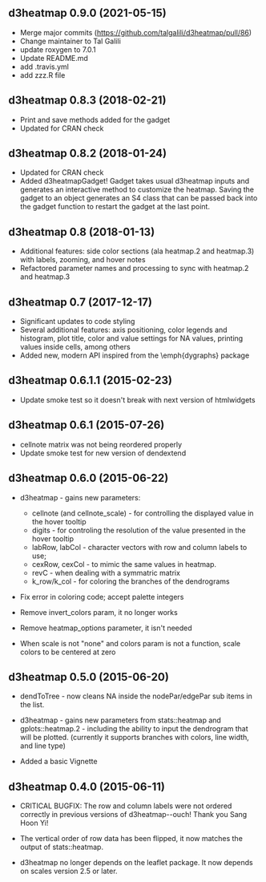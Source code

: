 d3heatmap 0.9.0 (2021-05-15)
----------------------------------------

* Merge major commits (https://github.com/talgalili/d3heatmap/pull/86)
* Change maintainer to Tal Galili
* update roxygen to 7.0.1
* Update README.md
* add .travis.yml
* add zzz.R file

d3heatmap 0.8.3 (2018-02-21)
----------------------------------------

* Print and save methods added for the gadget
* Updated for CRAN check


d3heatmap 0.8.2 (2018-01-24)
----------------------------------------

* Updated for CRAN check
* Added d3heatmapGadget! Gadget takes usual d3heatmap inputs and generates an interactive method to customize the heatmap. Saving the gadget to an object generates an S4 class that can be passed back into the gadget function to restart the gadget at the last point.


d3heatmap 0.8 (2018-01-13)
----------------------------------------

* Additional features: side color sections (ala heatmap.2 and heatmap.3) with labels, zooming, and hover notes
* Refactored parameter names and processing to sync with heatmap.2 and heatmap.3

d3heatmap 0.7 (2017-12-17)
----------------------------------------

* Significant updates to code styling
* Several additional features: axis positioning, color legends and histogram, plot title, color and value settings for NA values, printing values inside cells, among others
* Added new, modern API inspired from the \emph{dygraphs} package

d3heatmap 0.6.1.1 (2015-02-23)
----------------------------------------

* Update smoke test so it doesn't break with next version of htmlwidgets


d3heatmap 0.6.1 (2015-07-26)
----------------------------------------

* cellnote matrix was not being reordered properly
* Update smoke test for new version of dendextend


d3heatmap 0.6.0 (2015-06-22)
----------------------------------------

* d3heatmap - gains new parameters:
  * cellnote (and cellnote_scale) - for controlling the displayed value in the hover tooltip  
  * digits - for controling the resolution of the value presented in the hover tooltip 
  * labRow, labCol	- character vectors with row and column labels to use;
  * cexRow, cexCol - to mimic the same values in heatmap.
  * revC - when dealing with a symmatric matrix
  * k_row/k_col - for coloring the branches of the dendrograms  

* Fix error in coloring code; accept palette integers 
* Remove invert_colors param, it no longer works
* Remove heatmap_options parameter, it isn't needed
* When scale is not "none" and colors param is not a function, scale colors to be
  centered at zero


d3heatmap 0.5.0 (2015-06-20)
----------------------------------------

* dendToTree - now cleans NA inside the nodePar/edgePar sub items in the list.

* d3heatmap - gains new parameters from stats::heatmap and gplots::heatmap.2 - including the ability to input the dendrogram that will be plotted. (currently it supports branches with colors, line width, and line type)

* Added a basic Vignette

d3heatmap 0.4.0 (2015-06-11)
----------------------------------------

* CRITICAL BUGFIX: The row and column labels were not ordered correctly in
  previous versions of d3heatmap--ouch! Thank you Sang Hoon Yi!

* The vertical order of row data has been flipped, it now matches the output of
  stats::heatmap.

* d3heatmap no longer depends on the leaflet package. It now depends on scales
  version 2.5 or later.

